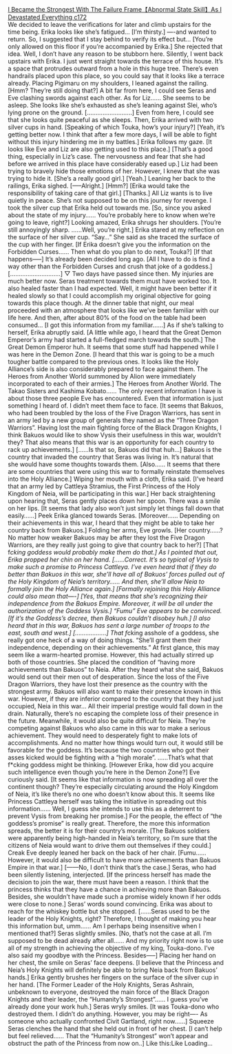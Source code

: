 [I Became the Strongest With The Failure Frame【Abnormal State Skill】As I Devastated Everything c172](https://foxaholic.com/novel/i-became-the-strongest-with-the-failure-frame%e3%80%90abnormal-state-skill%e3%80%91as-i-devastated-everything/172/)
<br/> We decided to leave the verifications for later and climb upstairs for the time being. Erika looks like she’s fatigued… [I’m thirsty.] —-and wanted to return. So, I suggested that I stay behind to verify its effect but… [You’re only allowed on this floor if you’re accompanied by Erika.] She rejected that idea. Well, I don’t have any reason to be stubborn here. Silently, I went back upstairs with Erika. I just went straight towards the terrace of this house. It’s a space that protrudes outward from a hole in this huge tree. There’s even handrails placed upon this place, so you could say that it looks like a terrace already. Placing Pigimaru on my shoulders, I leaned against the railing. [Hmm? They’re still doing that?] A bit far from here, I could see Seras and Eve clashing swords against each other. As for Liz…… She seems to be asleep. She looks like she’s exhausted as she’s leaning against Slei, who’s lying prone on the ground. [……………………..] Even from here, I could see that she looks quite peaceful as she sleeps. Then, Erika arrived with two silver cups in hand. [Speaking of which Touka, how’s your injury?] [Yeah, it’s getting better now. I think that after a few more days, I will be able to fight without this injury hindering me in my battles.] Erika follows my gaze. [It looks like Eve and Liz are also getting used to this place.] [That’s a good thing, especially in Liz’s case. The nervousness and fear that she had before we arrived in this place have considerably eased up.] Liz had been trying to bravely hide those emotions of her. However, I knew that she was trying to hide it. [She’s a really good girl.] [Yeah.] Leaning her back to the railings, Erika sighed. [—–Alright.] [Hmm?] [Erika would take the responsibility of taking care of that girl.] [Thanks.] All Liz wants is to live quietly in peace. She’s not supposed to be on this journey for revenge. I took the silver cup that Erika held out towards me. [So, since you asked about the state of my injury…… You’re probably here to know when we’re going to leave, right?] Looking amazed, Erika shrugs her shoulders. [You’re still annoyingly sharp. ……Well, you’re right.] Erika stared at my reflection on the surface of her silver cup. “Say…” She said as she traced the surface of the cup with her finger. [If Erika doesn’t give you the information on the Forbidden Curses…… Then what do you plan to do next, Touka?] [If that happens—–] It’s already been decided long ago. [All I have to do is find a way other than the Forbidden Curses and crush that joke of a goddess.] [………………………..] ▽ Two days have passed since then. My injuries are much better now. Seras treatment towards them must have worked too. It also healed faster than I had expected. Well, it might have been better if it healed slowly so that I could accomplish my original objective for going towards this place though. At the dinner table that night, our meal proceeded with an atmosphere that looks like we’ve been familiar with our life here. And then, after about 80% of the food on the table had been consumed… [I got this information from my familiar……] As if she’s talking to herself, Erika abruptly said. [A little while ago, I heard that the Great Demon Emperor’s army had started a full-fledged march towards the south.] The Great Demon Emperor huh. It seems that some stuff had happened while I was here in the Demon Zone. [I heard that this war is going to be a much tougher battle compared to the previous ones. It looks like the Holy Alliance’s side is also considerably prepared to face against them. The Heroes from Another World summoned by Alion were immediately incorporated to each of their armies.] The Heroes from Another World. The Takao Sisters and Kashima Kobato…… The only recent information I have is about those three people Eve has encountered. Even that information is just something I heard of. I didn’t meet them face to face. [It seems that Bakuos, who had been troubled by the loss of the Five Dragon Warriors, has sent in an army led by a new group of generals they named as the “Three Dragon Warriors”. Having lost the main fighting force of the Black Dragon Knights, I think Bakuos would like to show Vysis their usefulness in this war, wouldn’t they? That also means that this war is an opportunity for each country to rack up achievements.] [……Is that so, Bakuos did that huh…] Bakuos is the country that invaded the country that Seras was living in. It’s natural that she would have some thoughts towards them. [Also…… It seems that there are some countries that were using this war to formally reinstate themselves into the Holy Alliance.] Wiping her mouth with a cloth, Erika said. [I’ve heard that an army led by Cattleya Stramius, the First Princess of the Holy Kingdom of Neia, will be participating in this war.] Her back straightening upon hearing that, Seras gently places down her spoon. There was a smile on her lips. [It seems that lady also won’t just simply let things fall down that easily……] Peek Erika glanced towards Seras. [Moreover…… Depending on their achievements in this war, I heard that they might be able to take her country back from Bakuos.] Folding her arms, Eve growls. [Her country……? No matter how weaker Bakuos may be after they lost the Five Dragon Warriors, are they really just going to give that country back to her?] [That f*cking goddess would probably make them do that.] As I pointed that out, Erika propped her chin on her hand. [……Correct. It’s so typical of Vysis to make such a promise to Princess Cattleya. I’ve even heard that if they do better than Bakuos in this war, she’ll have all of Bakuos’ forces pulled out of the Holy Kingdom of Neia’s territory…… And then, she’ll allow Neia to formally join the Holy Alliance again.] [Formally rejoining this Holy Alliance could also mean that—-] [Yes, that means that she’s recognizing their independence from the Bakuos Empire. Moreover, it will be all under the authorization of the Goddess Vysis.] “Fumu” Eve appears to be convinced. [If it’s the Goddess’s decree, then Bakuos couldn’t disobey huh.] [I also heard that in this war, Bakuos has sent a large number of troops to the east, south and west.] [………………] That f*cking asshole of a goddess, she really got one heck of a way of doing things. “She’ll grant them their independence, depending on their achievements.” At first glance, this may seem like a warm-hearted promise. However, this had actually stirred up both of those countries. She placed the condition of “having more achievements than Bakuos” to Neia. After they heard what she said, Bakuos would send out their men out of desperation. Since the loss of the Five Dragon Warriors, they have lost their presence as the country with the strongest army. Bakuos will also want to make their presence known in this war. However, if they are inferior compared to the country that they had just occupied, Neia in this war… All their imperial prestige would fall down in the drain. Naturally, there’s no escaping the complete loss of their presence in the future. Meanwhile, it would also be quite difficult for Neia. They’re competing against Bakuos who also came in this war to make a serious achievement. They would need to desperately fight to make lots of accomplishments. And no matter how things would turn out, it would still be favorable for the goddess. It’s because the two countries who got their asses kicked would be fighting with a “high morale”. ……That’s what that f*cking goddess might be thinking. [However Erika, how did you acquire such intelligence even though you’re here in the Demon Zone?] Eve curiously said. [It seems like that information is now spreading all over the continent though? They’re especially circulating around the Holy Kingdom of Neia, it’s like there’s no one who doesn’t know about this. It seems like Princess Cattleya herself was taking the initiative in spreading out this information…… Well, I guess she intends to use this as a deterrent to prevent Vysis from breaking her promise.] For the people, the effect of “the goddess’s promise” is really great. Therefore, the more this information spreads, the better it is for their country’s morale. [The Bakuos soldiers were apparently being high-handed in Neia’s territory, so I’m sure that the citizens of Neia would want to drive them out themselves if they could.] Creak Eve deeply leaned her back on the back of her chair. [Fumu…… However, it would also be difficult to have more achievements than Bakuos Empire in that war.] [——No, I don’t think that’s the case.] Seras, who had been silently listening, interjected. [If the princess herself has made the decision to join the war, there must have been a reason. I think that the princess thinks that they have a chance in achieving more than Bakuos. Besides, she wouldn’t have made such a promise widely known if her odds were close to none.] Seras’ words sound convincing. Erika was about to reach for the whiskey bottle but she stopped. [……Seras used to be the leader of the Holy Knights, right? Therefore, I thought of making you hear this information but, umm…… Am I perhaps being insensitive when I mentioned that?] Seras slightly smiles. [No, that’s not the case at all. I’m supposed to be dead already after all…… And my priority right now is to use all of my strength in achieving the objective of my king, Touka-dono. I’ve also said my goodbye with the Princess. Besides—–] Placing her hand on her chest, the smile on Seras’ face deepens. [I believe that the Princess and Neia’s Holy Knights will definitely be able to bring Neia back from Bakuos’ hands.] Erika gently brushes her fingers on the surface of the silver cup in her hand. [The Former Leader of the Holy Knights, Seras Ashrain, unbeknown to everyone, destroyed the main force of the Black Dragon Knights and their leader, the “Humanity’s Strongest”…… I guess you’ve already done your work huh.] Seras wryly smiles. [It was Touka-dono who destroyed them. I didn’t do anything. However, you may be right—- As someone who actually confronted Civit Gartland, right now……] Squeeze Seras clenches the hand that she held out in front of her chest. [I can’t help but feel relieved…… That the “Humanity’s Strongest” won’t appear and obstruct the path of the Princess from now on..] Like this:Like Loading... 